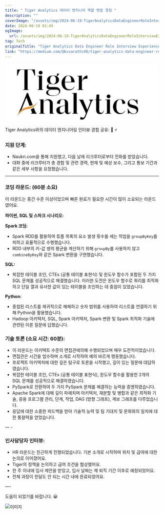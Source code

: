 ```yaml
---
title: " Tiger Analytics 데이터 엔지니어 역할 면접 경험 "
description: ""
coverImage: "/assets/img/2024-06-19-TigerAnalyticsDataEngineerRoleInterviewExperience_0.png"
date: 2024-06-19 01:45
ogImage: 
  url: /assets/img/2024-06-19-TigerAnalyticsDataEngineerRoleInterviewExperience_0.png
tag: Tech
originalTitle: "Tiger Analytics Data Engineer Role Interview Experience"
link: "https://medium.com/@bvsarathc06/tiger-analytics-data-engineer-role-interview-experience-610e4b78932d"
---
```



<img src="/assets/img/2024-06-19-TigerAnalyticsDataEngineerRoleInterviewExperience_0.png" />

Tiger Analytics와의 데이터 엔지니어링 인터뷰 경험 공유: 🐯 ⚡

### 지원 단계:

- Naukri.com을 통해 지원했고, 다음 날에 리크루터로부터 전화를 받았습니다.
- 대화 중에 리크루터가 총 경험 및 관련 경력, 현재 및 예상 보수, 그리고 통보 기간과 같은 세부 사항을 요청했습니다.

<div class="content-ad"></div>

---
### 코딩 라운드: (60분 소요)

이 라운드는 중간 수준 이상이었으며 빠른 완료가 필요한 시간이 많이 소요되는 라운드였어요.

**파이썬, SQL 및 스파크 시나리오:**

<div class="content-ad"></div>

**Spark 코딩:**

- Spark RDD를 활용하여 튜플 목록의 요소 발생 횟수를 세는 작업을 `groupByKey`를 피하고 효율적으로 수행했습니다.
- RDD 내부의 키-값 쌍의 평균을 계산하기 위해 `groupBy`를 사용하지 않고 `combineByKey`와 같은 Spark 변환을 구현했습니다.

**SQL:**

- 복잡한 테이블 조인, CTEs (공통 테이블 표현식) 및 윈도우 함수가 포함된 두 가지 SQL 문제를 성공적으로 해결했습니다. 이러한 도전은 윈도우 함수로 쿼리를 최적화하고 단일 열과 유사한 값이 있는 테이블을 조인하는 데 중점이 있었습니다.

**Python:**

- 중첩된 리스트를 재귀적으로 해체하고 숫자 범위를 사용하여 리스트를 연결하기 위해 Python을 활용했습니다.
- Hadoop 아키텍처, SQL, Spark 아키텍처, Spark 변환 및 Spark 최적화 기술에 관련된 이론 질문에 답했습니다.

<div class="content-ad"></div>

### 기술 토론 (소요 시간: 60분):

- 이 라운드는 아키텍트 수준의 면접관에의해 수행되었으며 매우 도전적이었습니다.
- 면접관은 시간을 엄수하며 소개로 시작하여 예의 바르게 행동했습니다.
- 프로젝트 아키텍처에 대한 깊은 탐구로 토론을 시작했고, 깊이 있는 질문에 대답하였습니다.
- 복잡한 테이블 조인, CTEs (공통 테이블 표현식), 윈도우 함수를 활용한 2개의 SQL 문제를 성공적으로 해결하였습니다.
- PySpark로 전환하여 두 가지 PySpark 문제를 해결하는 능력을 증명하였습니다.
- Apache Spark에 대해 깊이 파헤치며 아키텍처, 재분할 및 병합과 같은 최적화 기술, 응용 프로그램 관리, 단계, 작업, DAG (방향 그래프), 계보 그래프를 다루었습니다.
- 응답에 대한 소중한 피드백을 받아 기술적 능력 및 팀 기대치 및 문화와의 일치에 대한 통찰력을 얻었습니다.

— -

### 인사담당자 인터뷰:

<div class="content-ad"></div>

- HR 라운드는 친근하게 진행되었습니다. 기본 소개로 시작하여 위치 및 급여에 대한 논의로 이어졌어요.
- Tiger의 정책을 논의하고 급여 조건을 협상했어요.
- 한 주 이내에 입사 제안을 받았고, 입사 날짜는 제 퇴직 기간 이후로 예정되었어요.
- 전체 과정이 한달도 안 되는 시간 내에 완료되었어요.

—-

도움이 되었기를 바랍니다. 😀

![이미지](https://miro.medium.com/v2/resize:fit:1400/1*YPpBH2cBCLbFNc_C2eTlsQ.gif)
